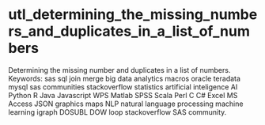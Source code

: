 # utl_determining_the_missing_numbers_and_duplicates_in_a_list_of_numbers
Determining the missing number and duplicates in a list of numbers.  Keywords: sas sql join merge big data analytics macros oracle teradata mysql sas communities stackoverflow statistics artificial inteligence AI Python R Java Javascript WPS Matlab SPSS Scala Perl C C# Excel MS Access JSON graphics maps NLP natural language processing machine learning igraph DOSUBL DOW loop stackoverflow SAS community.

